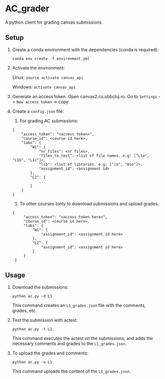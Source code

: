# AC_grader
A python client for grading canvas submissions.

## Setup
1. Create a conda environment with the dependencies (conda is required): 

    `conda env create -f environment.yml`
2. Activate the environment:
    
    Linux: `source activate canvas_api`
    
    Windows: `activate canvas_api`
3. Generate an access token. Open canvas2.cs.ubbcluj.ro. Go to `Settings` -> `New access token` -> copy
4. Create a `config.json` file:
   1. For grading AC submissions:
    ```
   {
        "access_token": "<access token>",
        "course_id": <course id here>,
        "labs": {
            "W1": {
                "nr_files": <nr files>,
                "files_to_test": <list of file names. e.g: ["L1a", "L1b", "L1c"]>,
                "lib": <list of libraries. e.g: ["io", "mio"]>,
                "assignment_id": <assignment id>
            },
            "L2": {
                ...
            }
        }
    }
    ```
   1. To other courses (only to download submissions and upload grades:
   ```
   {
        "access_token": "<access token here>",
        "course_id": <course id here>,
        "labs": {
            "W1": {
                "assignment_id": <assignment id here>
            },
            "L2": {
                "assignment_id": <assignment id here>
            }
        }
    }
    ```
## Usage
1. Download the submissions:

    `python ac.py -d L1`

    This command creates an `L1_grades.json` file with the comments, grades, etc.

2. Test the submission with actest:

    `python ac.py -t L1`

    This command executes the actest on the submissions, and adds the necessary comments and grades to the `L1_grades.json`.

3. To upload the grades and comments:
    
    `python ac.py -u L1`

    This command uploads the content of the `L1_grades.json`.